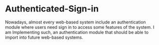 # Authenticated-Sign-in
Nowadays, almost every web-based system include an authentication module where users need sign in to access some features of the system. I am Implementing such, an authentication module that should be able to import into future web-based systems.
